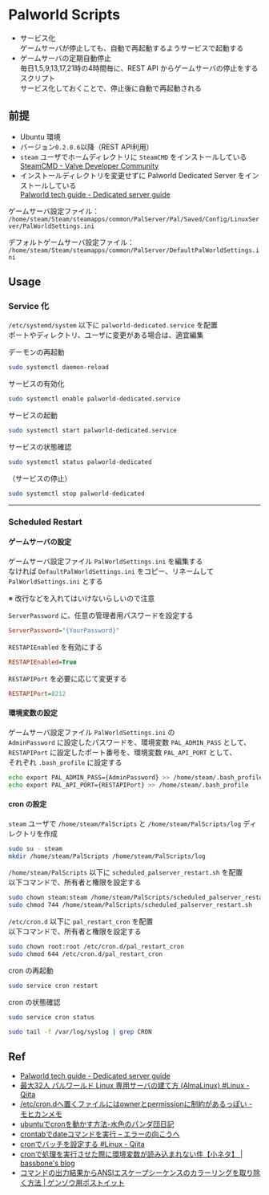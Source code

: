 # Palworld Scripts

- サービス化\
  ゲームサーバが停止しても、自動で再起動するようサービスで起動する
- ゲームサーバの定期自動停止\
  毎日1,5,9,13,17,21時の4時間毎に、REST API からゲームサーバの停止をするスクリプト\
  サービス化しておくことで、停止後に自動で再起動される

## 前提

- Ubuntu 環境
- バージョン`0.2.0.6`以降（REST API利用）
- `steam` ユーザでホームディレクトリに `SteamCMD` をインストールしている\
  [SteamCMD - Valve Developer Community](https://developer.valvesoftware.com/wiki/SteamCMD#Ubuntu)
- インストールディレクトリを変更せずに Palworld Dedicated Server をインストールしている\
  [Palworld tech guide - Dedicated server guide](https://tech.palworldgame.com/dedicated-server-guide#linux)

ゲームサーバ設定ファイル：\
`/home/steam/Steam/steamapps/common/PalServer/Pal/Saved/Config/LinuxServer/PalWorldSettings.ini`

デフォルトゲームサーバ設定ファイル：\
`/home/steam/Steam/steamapps/common/PalServer/DefaultPalWorldSettings.ini`

## Usage

### Service 化

`/etc/systemd/system` 以下に `palworld-dedicated.service` を配置\
ポートやディレクトリ、ユーザに変更がある場合は、適宜編集

デーモンの再起動

```bash
sudo systemctl daemon-reload
```

サービスの有効化

```bash
sudo systemctl enable palworld-dedicated.service
```

サービスの起動

```bash
sudo systemctl start palworld-dedicated.service
```

サービスの状態確認

```bash
sudo systemctl status palworld-dedicated
```

（サービスの停止）

```bash
sudo systemctl stop palworld-dedicated
```

---

### Scheduled Restart

#### ゲームサーバの設定

ゲームサーバ設定ファイル `PalWorldSettings.ini` を編集する\
なければ `DefaultPalWorldSettings.ini` をコピー、リネームして `PalWorldSettings.ini` とする

※ 改行などを入れてはいけないらしいので注意

`ServerPassword` に、任意の管理者用パスワードを設定する

```ini
ServerPassword="{YourPassword}"
```

`RESTAPIEnabled` を有効にする

```ini
RESTAPIEnabled=True
```

`RESTAPIPort` を必要に応じて変更する

```ini
RESTAPIPort=8212
```

#### 環境変数の設定

ゲームサーバ設定ファイル `PalWorldSettings.ini` の\
`AdminPassword` に設定したパスワードを、環境変数 `PAL_ADMIN_PASS` として、\
`RESTAPIPort` に設定したポート番号を、環境変数 `PAL_API_PORT` として、\
それぞれ `.bash_profile` に設定する

```bash
echo export PAL_ADMIN_PASS={AdminPassword} >> /home/steam/.bash_profile
echo export PAL_API_PORT={RESTAPIPort} >> /home/steam/.bash_profile
```

#### cron の設定

`steam` ユーザで `/home/steam/PalScripts` と `/home/steam/PalScripts/log` ディレクトリを作成

```bash
sudo su - steam
mkdir /home/steam/PalScripts /home/steam/PalScripts/log
```

`/home/steam/PalScripts` 以下に `scheduled_palserver_restart.sh` を配置\
以下コマンドで、所有者と権限を設定する

```bash
sudo chown steam:steam /home/steam/PalScripts/scheduled_palserver_restart.sh
sudo chmod 744 /home/steam/PalScripts/scheduled_palserver_restart.sh
```

`/etc/cron.d` 以下に `pal_restart_cron` を配置\
以下コマンドで、所有者と権限を設定する

```bash
sudo chown root:root /etc/cron.d/pal_restart_cron
sudo chmod 644 /etc/cron.d/pal_restart_cron
```

cron の再起動

```bash
sudo service cron restart
```

cron の状態確認

```bash
sudo service cron status
```

```bash
sudo tail -f /var/log/syslog | grep CRON
```

## Ref

- [Palworld tech guide - Dedicated server guide](https://tech.palworldgame.com/dedicated-server-guide)
- [最大32人 パルワールド Linux 専用サーバの建て方 (AlmaLinux) #Linux - Qiita](https://qiita.com/naoya-i/items/e907a6b949e5da36d532)
- [/etc/cron.dへ置くファイルにはownerとpermissionに制約があるっぽい - モヒカンメモ](https://blog.pinkumohikan.com/entry/etc-cron.d-has-restriction-for-permission-and-owner)
- [ubuntuでcronを動かす方法-水色のパンダ団日記](https://pandadannikki.blogspot.com/2023/03/crontab.html)
- [crontabでdateコマンドを実行 – エラーの向こうへ](https://tech.mktime.com/entry/365)
- [cronでバッチを設定する #Linux - Qiita](https://qiita.com/kiiimiis/items/4b8d0ff0e6891e5df868)
- [cronで処理を実行させた際に環境変数が読み込まれない件【小ネタ】 | bassbone's blog](https://blog.bassbone.tokyo/archives/1311)
- [コマンドの出力結果からANSIエスケープシーケンスのカラーリングを取り除く方法 | ゲンゾウ用ポストイット](https://genzouw.com/entry/2023/02/09/090044/3229/)
